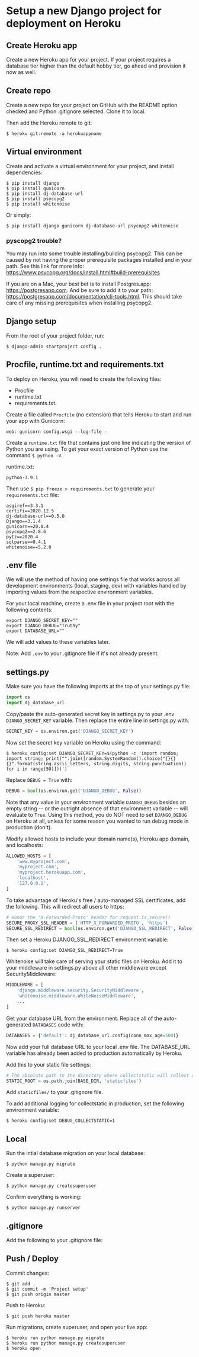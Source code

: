 # Setup a new Django project for deployment on Heroku

## Create Heroku app

Create a new Heroku app for your project. If your project requires a database tier higher than the default hobby tier, go ahead and provision it now as well.

## Create repo

Create a new repo for your project on GitHub with the README option checked and Python .gitignore selected. Clone it to local.

Then add the Heroku remote to git:
```
$ heroku git:remote -a herokuappname
```

## Virtual environment

Create and activate a virtual environment for your project, and install dependencies:

```
$ pip install django
$ pip install gunicorn
$ pip install dj-database-url
$ pip install psycopg2
$ pip install whitenoise
```

Or simply:

```
$ pip install django gunicorn dj-database-url psycopg2 whitenoise
```

### pyscopg2 trouble?

You may run into some trouble installing/building psycopg2. This can be caused by not having the proper prerequisite packages installed and in your path. See this link for more info: https://www.psycopg.org/docs/install.html#build-prerequisites

If you are on a Mac, your best bet is to install Postgres.app: https://postgresapp.com. And be sure to add it to your path: https://postgresapp.com/documentation/cli-tools.html. This should take care of any missing prerequisites when installing psycopg2. 

## Django setup

From the root of your project folder, run:

```
$ django-admin startproject config .
```

## Procfile, runtime.txt and requirements.txt

To deploy on Heroku, you will need to create the following files: 
* Procfile
* runtime.txt
* requirements.txt.

Create a file called `Procfile` (no extension) that tells Heroku to start and run your app with Gunicorn:

```
web: gunicorn config.wsgi --log-file -
```

Create a `runtime.txt` file that contains just one line indicating the version of Python you are using. To get your exact version of Python use the command `$ python -V`.

runtime.txt:

```
python-3.9.1
```

Then use `$ pip freeze > requirements.txt` to generate your `requirements.txt` file:

```
asgiref==3.3.1
certifi==2020.12.5
dj-database-url==0.5.0
Django==3.1.4
gunicorn==20.0.4
psycopg2==2.8.6
pytz==2020.4
sqlparse==0.4.1
whitenoise==5.2.0
```

## .env file

We will use the method of having one settings file that works across all development environments (local, staging, dev) with variables handled by importing values from the respective environment variables. 

For your local machine, create a .env file in your project root with the following contents:

```
export DJANGO_SECRET_KEY=""
export DJANGO_DEBUG="Truthy"
export DATABASE_URL=""
```

We will add values to these variables later. 

Note: Add `.env` to your .gitignore file if it's not already present. 

## settings.py

Make sure you have the following imports at the top of your settings.py file:

```python
import os
import dj_database_url
````

Copy/paste the auto-generated secret key in settings.py to your .env `DJANGO_SECRET_KEY` variable. Then replace the entire line in settings.py with:

```python
SECRET_KEY = os.environ.get('DJANGO_SECRET_KEY')
```

Now set the secret key variable on Heroku using the command:

`$ heroku config:set DJANGO_SECRET_KEY=$(python -c 'import random; import string; print("".join([random.SystemRandom().choice("{}{}{}".format(string.ascii_letters, string.digits, string.punctuation)) for i in range(50)]))')`

Replace `DEBUG = True` with:

```python
DEBUG = bool(os.environ.get('DJANGO_DEBUG', False))
```
Note that any value in your environment variable `DJANGO_DEBUG` besides an empty string -- or the outright absence of that environment variable -- will evaluate to `True`. Using this method, you do NOT need to set `DJANGO_DEBUG` on Heroku at all, unless for some reason you wanted to run debug mode in production (don't). 

Modify allowed hosts to include your domain name(s), Heroku app domain, and localhosts:

```python
ALLOWED_HOSTS = [
    'www.myproject.com',
    'myproject.com',
    'myproject.herokuapp.com',
    'localhost',
    '127.0.0.1',
]
```

To take advantage of Heroku's free / auto-managed SSL certificates, add the following. This will redirect all users to https:

```python
# Honor the 'X-Forwarded-Proto' header for request.is_secure()
SECURE_PROXY_SSL_HEADER = ('HTTP_X_FORWARDED_PROTO', 'https')
SECURE_SSL_REDIRECT = bool(os.environ.get('DJANGO_SSL_REDIRECT', False))
```

Then set a Heroku DJANGO_SSL_REDIRECT environment variable:

`$ heroku config:set DJANGO_SSL_REDIRECT=True`

Whitenoise will take care of serving your static files on Heroku. Add it to your middleware in settings.py above all other middleware except SecurityMiddleware:

```python
MIDDLEWARE = [
    'django.middleware.security.SecurityMiddleware',
    'whitenoise.middleware.WhiteNoiseMiddleware',
    ...
]
```

Get your database URL from the environment. Replace all of the auto-generated `DATABASES` code with:

```python
DATABASES = {'default': dj_database_url.config(conn_max_age=500)}
```

Now add your full database URL to your local .env file. The DATABASE_URL variable has already been added to production automatically by Heroku. 

Add this to your static file settings:

```python
# The absolute path to the directory where collectstatic will collect static files for deployment.
STATIC_ROOT = os.path.join(BASE_DIR, 'staticfiles')
```

Add `staticfiles/` to your .gitignore file. 

To add additional logging for collectstatic in production, set the following environment variable:
```
$ heroku config:set DEBUG_COLLECTSTATIC=1
```

## Local

Run the intial database migration on your local database:

 ```
 $ python manage.py migrate
 ```

Create a superuser:

```
$ python manage.py createsuperuser
```

Confirm everything is working:

```
$ python manage.py runserver
```

## .gitignore

Add the following to your .gitignore file:


## Push / Deploy

Commit changes:

```
$ git add .
$ git commit -m 'Project setup'
$ git push origin master
```

Push to Heroku:

```
$ git push heroku master
```

Run migrations, create superuser, and open your live app:

```
$ heroku run python manage.py migrate
$ heroku run python manage.py createsuperuser
$ heroku open
```
